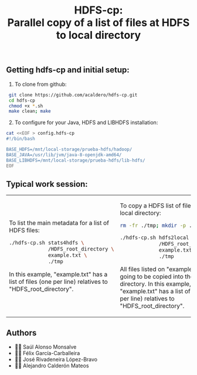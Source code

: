 <html>
 <h1 align="center">HDFS-cp: <br>Parallel copy of a list of files at HDFS to local directory</h1>
 <br>
</html>

## Getting hdfs-cp and initial setup:
1. To clone from github:
```bash
 git clone https://github.com/acaldero/hdfs-cp.git
 cd hdfs-cp
 chmod +x *.sh
 make clean; make
``` 
2. To configure for your Java, HDFS and LIBHDFS installation:
```bash
cat <<EOF > config.hdfs-cp
#!/bin/bash

BASE_HDFS=/mnt/local-storage/prueba-hdfs/hadoop/
BASE_JAVA=/usr/lib/jvm/java-8-openjdk-amd64/
BASE_LIBHDFS=/mnt/local-storage/prueba-hdfs/lib-hdfs/
EOF
```
  
## Typical work session:
<html>
 <table>
  <tr>
  <td>
</html>

To list the main metadata for a list of HDFS files:
```bash
./hdfs-cp.sh stats4hdfs \
             /HDFS_root_directory \
             example.txt \
             ./tmp
```

In this example, "example.txt" has a list of files (one per line) relatives to "HDFS\_root\_directory".

<html>
  </td>
  <td>
</html>

To copy a HDFS list of files into a local directory:
```bash
rm -fr ./tmp; mkdir -p ./tmp

./hdfs-cp.sh hdfs2local \
             /HDFS_root_directory \
             example.txt \
             ./tmp
```

All files listed on "example.txt" are going to be copied into the "./tmp" directory.
In this example, "example.txt" has a list of files (one per line) relatives to "HDFS\_root\_directory".

<html>
  </td>
  </tr>
 </table>
</html>


## Authors
* :technologist: Saúl Alonso Monsalve
* :technologist: Félix García-Carballeira
* :technologist: José Rivadeneira López-Bravo 
* :technologist: Alejandro Calderón Mateos

